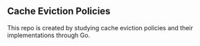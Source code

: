 ## Cache Eviction Policies

This repo is created by studying cache eviction policies and their implementations through Go.
